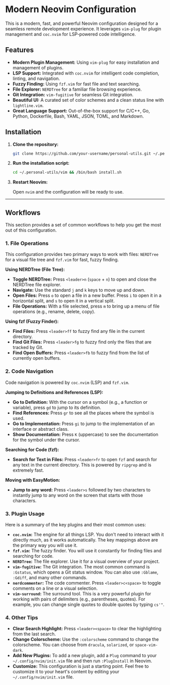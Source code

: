 # Modern Neovim Configuration

This is a modern, fast, and powerful Neovim configuration designed for a seamless remote development experience. It leverages `vim-plug` for plugin management and `coc.nvim` for LSP-powered code intelligence.

## Features

*   **Modern Plugin Management:** Using `vim-plug` for easy installation and management of plugins.
*   **LSP Support:** Integrated with `coc.nvim` for intelligent code completion, linting, and navigation.
*   **Fuzzy Finding:** Using `fzf.vim` for fast file and text searching.
*   **File Explorer:** `NERDTree` for a familiar file browsing experience.
*   **Git Integration:** `vim-fugitive` for seamless Git integration.
*   **Beautiful UI:** A curated set of color schemes and a clean status line with `lightline.vim`.
*   **Great Language Support:** Out-of-the-box support for C/C++, Go, Python, Dockerfile, Bash, YAML, JSON, TOML, and Markdown.

## Installation

1.  **Clone the repository:**

    ```bash
    git clone https://github.com/your-username/personal-utils.git ~/.personal-utils
    ```

2.  **Run the installation script:**

    ```bash
    cd ~/.personal-utils/vim && /bin/bash install.sh
    ```

3.  **Restart Neovim:**

    Open `nvim` and the configuration will be ready to use.

---

## Workflows

This section provides a set of common workflows to help you get the most out of this configuration.

### 1. File Operations

This configuration provides two primary ways to work with files: `NERDTree` for a visual file tree and `fzf.vim` for fast, fuzzy finding.

**Using NERDTree (File Tree):**

*   **Toggle NERDTree:** Press `<leader>n` (`space` + `n`) to open and close the NERDTree file explorer.
*   **Navigate:** Use the standard `j` and `k` keys to move up and down.
*   **Open Files:** Press `o` to open a file in a new buffer. Press `i` to open it in a horizontal split, and `s` to open it in a vertical split.
*   **File Operations:** With a file selected, press `m` to bring up a menu of file operations (e.g., rename, delete, copy).

**Using fzf (Fuzzy Finder):**

*   **Find Files:** Press `<leader>ff` to fuzzy find any file in the current directory.
*   **Find Git Files:** Press `<leader>fg` to fuzzy find only the files that are tracked by Git.
*   **Find Open Buffers:** Press `<leader>fb` to fuzzy find from the list of currently open buffers.

### 2. Code Navigation

Code navigation is powered by `coc.nvim` (LSP) and `fzf.vim`.

**Jumping to Definitions and References (LSP):**

*   **Go to Definition:** With the cursor on a symbol (e.g., a function or variable), press `gd` to jump to its definition.
*   **Find References:** Press `gr` to see all the places where the symbol is used.
*   **Go to Implementation:** Press `gi` to jump to the implementation of an interface or abstract class.
*   **Show Documentation:** Press `K` (uppercase) to see the documentation for the symbol under the cursor.

**Searching for Code (fzf):**

*   **Search for Text in Files:** Press `<leader>fr` to open `fzf` and search for any text in the current directory. This is powered by `ripgrep` and is extremely fast.

**Moving with EasyMotion:**

*   **Jump to any word:** Press `<leader>s` followed by two characters to instantly jump to any word on the screen that starts with those characters.

### 3. Plugin Usage

Here is a summary of the key plugins and their most common uses:

*   **`coc.nvim`:** The engine for all things LSP. You don't need to interact with it directly much, as it works automatically. The key mappings above are the primary way you will use it.
*   **`fzf.vim`:** The fuzzy finder. You will use it constantly for finding files and searching for code.
*   **`NERDTree`:** The file explorer. Use it for a visual overview of your project.
*   **`vim-fugitive`:** The Git integration. The most common command is `:Gstatus`, which opens a Git status window. You can also use `:Gblame`, `:Gdiff`, and many other commands.
*   **`nerdcommenter`:** The code commenter. Press `<leader>c<space>` to toggle comments on a line or a visual selection.
*   **`vim-surround`:** The surround tool. This is a very powerful plugin for working with pairs of delimiters (e.g., parentheses, quotes). For example, you can change single quotes to double quotes by typing `cs'"`.

### 4. Other Tips

*   **Clear Search Highlight:** Press `<leader><space>` to clear the highlighting from the last search.
*   **Change Colorscheme:** Use the `:colorscheme` command to change the colorscheme. You can choose from `dracula`, `solarized`, or `space-vim-dark`.
*   **Add New Plugins:** To add a new plugin, add a `Plug` command to your `~/.config/nvim/init.vim` file and then run `:PlugInstall` in Neovim.
*   **Customize:** This configuration is just a starting point. Feel free to customize it to your heart's content by editing your `~/.config/nvim/init.vim` file.